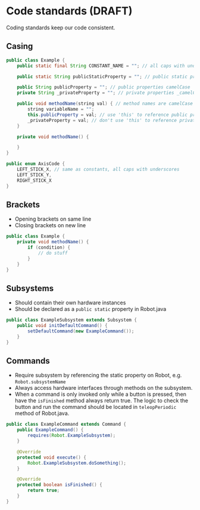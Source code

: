 # Code standards (DRAFT)
Coding standards keep our code consistent.
## Casing
```java
public class Example {
    public static final String CONSTANT_NAME = ""; // all caps with underscores

    public static String publicStaticProperty = ""; // public static properties are camelCase

    public String publicProperty = ""; // public properties camelCase
    private String _privateProperty = ""; // private properties _camelCase with underscore

    public void methodName(string val) { // method names are camelCase
        string variableName = "";
        this.publicProperty = val; // use 'this' to reference public properties
        _privateProperty = val; // don't use 'this' to reference private properties
    }

    private void methodName() {

    }
}

public enum AxisCode {
    LEFT_STICK_X, // same as constants, all caps with underscores
    LEFT_STICK_Y,
    RIGHT_STICK_X
}

```

## Brackets
 - Opening brackets on same line
 - Closing brackets on new line

```java
public class Example {
    private void methodName() {
        if (condition) {
            // do stuff
        }
    }
}
```

## Subsystems
- Should contain their own hardware instances
- Should be declared as a `public static` property in Robot.java

```java
public class ExampleSubsystem extends Subsystem {
    public void initDefaultCommand() {
        setDefaultCommand(new ExampleCommand());
    }
}
```

## Commands
 - Require subsystem by referencing the static property on Robot, e.g. `Robot.subsystemName`
 - Always access hardware interfaces through methods on the subsystem.
 - When a command is only invoked only while a button is pressed, then have the `isFinished` method always return true. The logic to check the button and run the command should be located in `teleopPeriodic` method of Robot.java.

```java
public class ExampleCommand extends Command {
    public ExampleCommand() {
        requires(Robot.ExampleSubsystem);
    }

    @Override
    protected void execute() {
        Robot.ExampleSubsystem.doSomething();
    }

    @Override
    protected boolean isFinished() {
        return true;
    }
}
```
